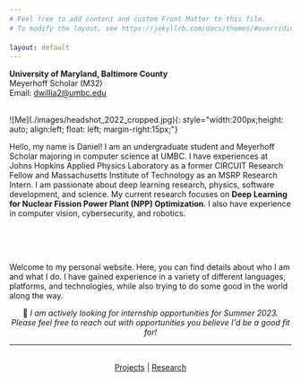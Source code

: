 ```yaml
---
# Feel free to add content and custom Front Matter to this file.
# To modify the layout, see https://jekyllrb.com/docs/themes/#overriding-theme-defaults

layout: default
---
```

**University of Maryland, Baltimore County**\
Meyerhoff Scholar (M32)\
Email: dwillia2@umbc.edu

<br />
![Me](./images/headshot_2022_cropped.jpg){: style="width:200px;height: auto; align:left; float: left; margin-right:15px;"}
<br />

Hello, my name is Daniel! I am an undergraduate student and Meyerhoff Scholar majoring in computer science at UMBC. I have experiences at Johns Hopkins Applied Physics Laboratory as a former CIRCUIT Research Fellow and Massachusetts Institute of Technology as an MSRP Research Intern. I am passionate about deep learning research, physics, software development, and science.  My current research focuses on <b>Deep Learning for Nuclear Fission Power Plant (NPP) Optimization</b>. I also have experience in computer vision, cybersecurity, and robotics.</p>
                        
<br />
<br />
<br />

Welcome to my personal website. Here, you can find details about who I am and what I do. I have gained experience in a variety of different languages, platforms, and technologies, while also trying to do some good in the world along the way.
<br /> 

<p align="center"> 🔭 <i>I am actively looking for internship opportunities for Summer 2023. Please feel free to reach out with opportunities you believe I'd be a good fit for!</i>
</p>


<hr>
<br />
<div align="center">
    <a href="projects">Projects</a> | <a href="research">Research</a>

</div>








